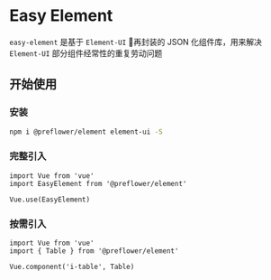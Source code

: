 # Easy Element
`easy-element` 是基于 `Element-UI` 再封装的 JSON 化组件库，用来解决 `Element-UI` 部分组件经常性的重复劳动问题

## 开始使用

### 安装

```bash
npm i @preflower/element element-ui -S
```

### 完整引入
```
import Vue from 'vue'
import EasyElement from '@preflower/element'

Vue.use(EasyElement)
```

### 按需引入
```
import Vue from 'vue'
import { Table } from '@preflower/element'

Vue.component('i-table', Table)
```
